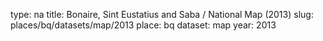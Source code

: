 type: na
title: Bonaire, Sint Eustatius and Saba / National Map (2013)
slug: places/bq/datasets/map/2013
place: bq
dataset: map
year: 2013
